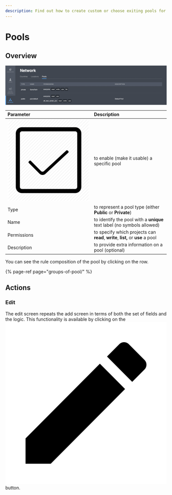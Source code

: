 ```yaml
---
description: Find out how to create custom or choose exiting pools for your project
---
```


# Pools

## Overview

![](../../../.gitbook/assets/screenshot-2021-09-20-at-7.00.00-pm.png)

| Parameter | Description |
| :--- | :--- |
| ![](../../../.gitbook/assets/checkbox.webp) | to enable \(make it usable\) a specific pool |
| Type | to represent a pool type \(either **Public** or **Private**\) |
| Name | to identify the pool with a **unique** text label \(no symbols allowed\) |
| Permissions | to specify which projects can **read**, **write**, **list,** or **use** a pool |
| Description | to provide extra information on a pool \(optional\) |

You can see the rule composition of the pool by clicking on the row.

{% page-ref page="groups-of-pool/" %}

## Actions

### Edit

The edit screen repeats the add screen in terms of both the set of fields and the logic. This functionality is available by clicking on the ![](../../../.gitbook/assets/edit_icon.png) button.



